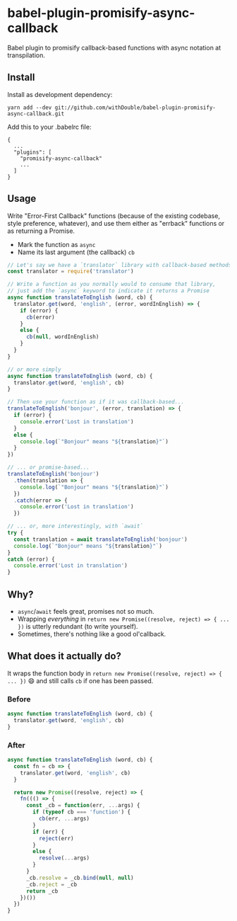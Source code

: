 # babel-plugin-promisify-async-callback

Babel plugin to promisify callback-based functions with async notation at transpilation.

## Install

Install as development dependency:

```
yarn add --dev git://github.com/withDouble/babel-plugin-promisify-async-callback.git
```

Add this to your .babelrc file:

```
{
  ...
  "plugins": [
    "promisify-async-callback"
    ...
  ]
}
```

## Usage

Write "Error-First Callback" functions (because of the existing codebase, style preference, whatever), and use them either as "errback" functions or as returning a Promise.
- Mark the function as `async`
- Name its last argument (the callback) `cb`

```js
// Let's say we have a `translator` library with callback-based methods
const translator = require('translator')

// Write a function as you normally would to consume that library,
// just add the `async` keyword to indicate it returns a Promise
async function translateToEnglish (word, cb) {
  translator.get(word, 'english', (error, wordInEnglish) => {
    if (error) {
      cb(error)
    }
    else {
      cb(null, wordInEnglish)
    }
  }
}

// or more simply
async function translateToEnglish (word, cb) {
  translator.get(word, 'english', cb)
}

// Then use your function as if it was callback-based...
translateToEnglish('bonjour', (error, translation) => {
  if (error) {
    console.error('Lost in translation')
  }
  else {
    console.log(`"Bonjour" means "${translation}"`)
  }
})

// ... or promise-based...
translateToEnglish('bonjour')
  .then(translation => {
    console.log(`"Bonjour" means "${translation}"`)
  })
  .catch(error => {
    console.error('Lost in translation')
  })

// ... or, more interestingly, with `await`
try {
  const translation = await translateToEnglish('bonjour')
  console.log(`"Bonjour" means "${translation}"`)
}
catch (error) {
  console.error('Lost in translation')
}
```

## Why?

- `async`/`await` feels great, promises not so much.
- Wrapping _everything_ in `return new Promise((resolve, reject) => { ... })` is utterly redundant (to write yourself).
- Sometimes, there's nothing like a good ol'callback.

## What does it actually do?

It wraps the function body in `return new Promise((resolve, reject) => { ... })` 😄
and still calls `cb` if one has been passed.

### Before

```js
async function translateToEnglish (word, cb) {
  translator.get(word, 'english', cb)
}
```

### After

```js
async function translateToEnglish (word, cb) {
  const fn = cb => {
    translator.get(word, 'english', cb)
  }

  return new Promise((resolve, reject) => {
    fn((() => {
      const _cb = function(err, ...args) {
        if (typeof cb === 'function') {
          cb(err, ...args)
        }
        if (err) {
          reject(err)
        }
        else {
          resolve(...args)
        }
      }
      _cb.resolve = _cb.bind(null, null)
      _cb.reject = _cb
      return _cb
    })())
  })
}
```
